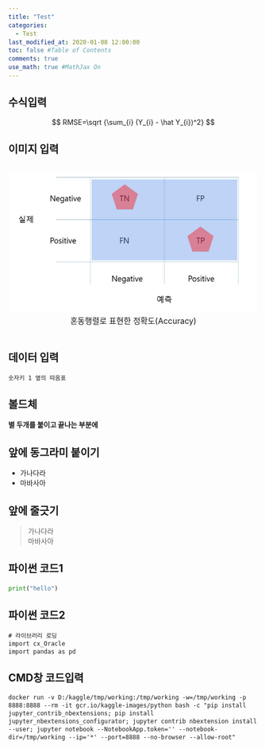 ```yaml
---
title: "Test"
categories: 
  - Test
last_modified_at: 2020-01-08 12:00:00
toc: false #Table of Contents
comments: true
use_math: true #MathJax On
---
```


## 수식입력

$$
RMSE=\sqrt {\sum_{i} (Y_{i} - \hat Y_{i})^2}
$$

## 이미지 입력
<br>
<center><img src="/assets/images/200318/000.jpg" width="500" ></center>
<center><font size="3em">혼동행렬로 표현한 정확도(Accuracy)</font></center>
<br>

## 데이터 입력
`숫자키 1 옆의 따옴표`

## 볼드체
**별 두개를 붙이고 끝나는 부분에**

## 앞에 동그라미 붙이기

- 가나다라
- 마바사아

## 앞에 줄긋기


> 가나다라<br>
> 마바사아


## 파이썬 코드1
```python
print("hello")
```

## 파이썬 코드2
``` {PYTHON}
# 라이브러리 로딩
import cx_Oracle
import pandas as pd
```

## CMD창 코드입력
```
docker run -v D:/kaggle/tmp/working:/tmp/working -w=/tmp/working -p 8888:8888 --rm -it gcr.io/kaggle-images/python bash -c "pip install jupyter_contrib_nbextensions; pip install jupyter_nbextensions_configurator; jupyter contrib nbextension install --user; jupyter notebook --NotebookApp.token='' --notebook-dir=/tmp/working --ip='*' --port=8888 --no-browser --allow-root"
```
